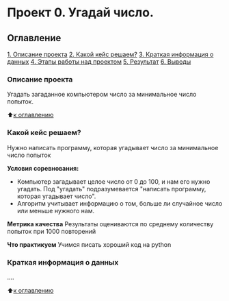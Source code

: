 # Проект 0. Угадай число.

## Оглавление
[1. Описание проекта](https://github.com/Alexandra231116/Alexa_Data_Science/blob/main/project_1/README1.md#Описание_проекта)
[2. Какой кейс решаем?](https://github.com/Alexandra231116/Alexa_Data_Science/blob/main/project_1/README1.md#Какой_кейс_решаем)
[3. Краткая информация о данных](https://github.com/Alexandra231116/Alexa_Data_Science/blob/main/project_1/README1.md#Краткая_информация_о_данных)
[4. Этапы работы над проектом](https://github.com/Alexandra231116/Alexa_Data_Science/blob/main/project_1/README1.md#Этапы-работы-над-проектом)
[5. Результат](https://github.com/Alexandra231116/Alexa_Data_Science/blob/main/project_1/README1.md#Результат)
[6. Выводы](https://github.com/Alexandra231116/Alexa_Data_Science/blob/main/project_1/README1.md#Выводы)

### Описание проекта
Угадать загаданное компьютером число за минимальное число попыток.

:arrow_up:[к оглавлению](https://github.com/Alexandra231116/Alexa_Data_Science/tree/main/project_1)


### Какой кейс решаем?
Нужно написать программу, которая угадывает число за минимальное число попыток

**Условия соревнования:**
- Компьютер загадывает целое число от 0 до 100, и нам его нужно угадать. Под "угадать" подразумевается "написать программу, которая угадывает число".
- Алгоритм учитывает информацию о том, больше ли случайное число или меньше нужного нам.

**Метрика качества**
Результаты оцениваются по среднему количеству попыток при 1000 повторений

**Что практикуем**
Учимся писать хороший код на python


### Краткая информация о данных
....

:arrow_up:[к оглавлению](https://github.com/Alexandra231116/Alexa_Data_Science/tree/main/project_1)
